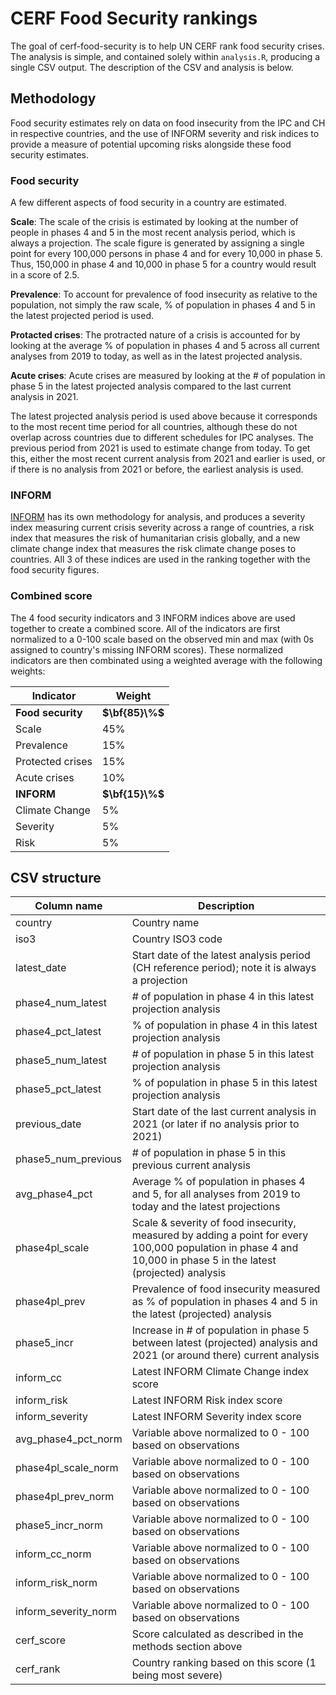 
# CERF Food Security rankings

The goal of cerf-food-security is to help UN CERF rank food security crises. The
analysis is simple, and contained solely within `analysis.R`, producing a single
CSV output. The description of the CSV and analysis is below.

## Methodology

Food security estimates rely on data on food insecurity from the IPC and CH in respective
countries, and the use of INFORM severity and risk indices to provide a measure of potential
upcoming risks alongside these food security estimates.

### Food security

A few different aspects of food security in a country are estimated.

**Scale**: The scale of the crisis is estimated by looking at the number of people
in phases 4 and 5 in the most recent analysis period, which is always a projection.
The scale figure is generated by assigning a single point for every 100,000 persons
in phase 4 and for every 10,000 in phase 5. Thus, 150,000 in phase 4 and 10,000
in phase 5 for a country would result in a score of 2.5.

**Prevalence**: To account for prevalence of food insecurity as relative to the
population, not simply the raw scale, % of population in phases 4 and 5 in the
latest projected period is used.

**Protacted crises**: The protracted nature of a crisis is accounted for by looking at the average
% of population in phases 4 and 5 across all current analyses from 2019 to
today, as well as in the latest projected analysis.

**Acute crises**: Acute crises are measured by looking at the # of population
in phase 5 in the latest projected analysis compared to the last current analysis
in 2021. 

The latest projected analysis period is used above because it corresponds to the
most recent time period for all countries, although these do not overlap across
countries due to different schedules for IPC analyses. The previous period from
2021 is used to estimate change from today. To get this, either the most
recent current analysis from 2021 and earlier is used, or if there is no analysis
from 2021 or before, the earliest analysis is used.

### INFORM

[INFORM](https://drmkc.jrc.ec.europa.eu/inform-index)
has its own methodology for analysis, and produces a severity index measuring
current crisis severity across a range of countries, a risk index that measures
the risk of humanitarian crisis globally, and a new climate change index that
measures the risk climate change poses to countries. All 3 of these indices are
used in the ranking together with the food security figures.

### Combined score

The 4 food security indicators and 3 INFORM indices above are used together to
create a combined score. All of the indicators are first normalized to a 0-100
scale based on the observed min and max (with 0s assigned to country's missing
INFORM scores). These normalized indicators are then combinated using a weighted
average with the following weights:

| Indicator         | Weight          |
| ----------------- | --------------- |
| **Food security** | **$\bf{85}\%$** |
| Scale             | $45\%$          |
| Prevalence        | $15\%$          |
| Protected crises  | $15\%$          |
| Acute crises      | $10\%$          |
| **INFORM**        | **$\bf{15}\%$** |
| Climate Change    | $5\%$           |
| Severity          | $5\%$           |
| Risk              | $5\%$           |

## CSV structure

| Column name          | Description |
| -------------------- | ----------- |
| country              | Country name |
| iso3                 | Country ISO3 code |
| latest_date          | Start date of the latest analysis period (CH reference period); note it is always a projection |
| phase4_num_latest    | # of population in phase 4 in this latest projection analysis |
| phase4_pct_latest    | % of population in phase 4 in this latest projection analysis |
| phase5_num_latest    | # of population in phase 5 in this latest projection analysis |
| phase5_pct_latest    | % of population in phase 5 in this latest projection analysis |
| previous_date        | Start date of the last current analysis in 2021 (or later if no analysis prior to 2021) |
| phase5_num_previous  | # of population in phase 5 in this previous current analysis |
| avg_phase4_pct       | Average % of population in phases 4 and 5, for all analyses from 2019 to today and the latest projections |
| phase4pl_scale       | Scale & severity of food insecurity, measured by adding a point for every 100,000 population in phase 4 and 10,000 in phase 5 in the latest (projected) analysis |
| phase4pl_prev        | Prevalence of food insecurity measured as % of population in phases 4 and 5 in the latest (projected) analysis |
| phase5_incr          | Increase in # of population in phase 5 between latest (projected) analysis and 2021 (or around there) current analysis |
| inform_cc            | Latest INFORM Climate Change index score |
| inform_risk          | Latest INFORM Risk index score |
| inform_severity      | Latest INFORM Severity index score |
| avg_phase4_pct_norm  | Variable above normalized to 0 - 100 based on observations |
| phase4pl_scale_norm  | Variable above normalized to 0 - 100 based on observations |
| phase4pl_prev_norm   | Variable above normalized to 0 - 100 based on observations |
| phase5_incr_norm     | Variable above normalized to 0 - 100 based on observations |
| inform_cc_norm       | Variable above normalized to 0 - 100 based on observations |
| inform_risk_norm     | Variable above normalized to 0 - 100 based on observations |
| inform_severity_norm | Variable above normalized to 0 - 100 based on observations |
| cerf_score           | Score calculated as described in the methods section above |
| cerf_rank            | Country ranking based on this score (1 being most severe) |
 
